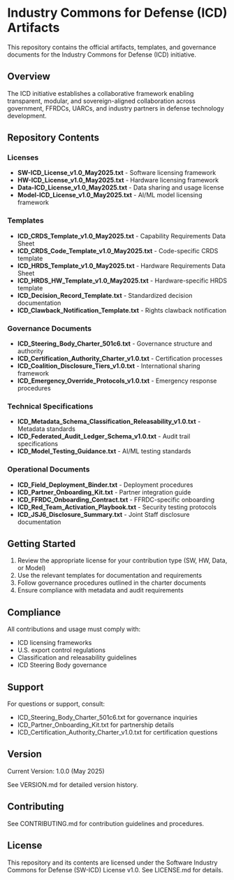 # Industry Commons for Defense (ICD) Artifacts

This repository contains the official artifacts, templates, and governance documents for the Industry Commons for Defense (ICD) initiative.

## Overview

The ICD initiative establishes a collaborative framework enabling transparent, modular, and sovereign-aligned collaboration across government, FFRDCs, UARCs, and industry partners in defense technology development.

## Repository Contents

### Licenses
- **SW-ICD_License_v1.0_May2025.txt** - Software licensing framework
- **HW-ICD_License_v1.0_May2025.txt** - Hardware licensing framework
- **Data-ICD_License_v1.0_May2025.txt** - Data sharing and usage license
- **Model-ICD_License_v1.0_May2025.txt** - AI/ML model licensing framework

### Templates
- **ICD_CRDS_Template_v1.0_May2025.txt** - Capability Requirements Data Sheet
- **ICD_CRDS_Code_Template_v1.0_May2025.txt** - Code-specific CRDS template
- **ICD_HRDS_Template_v1.0_May2025.txt** - Hardware Requirements Data Sheet
- **ICD_HRDS_HW_Template_v1.0_May2025.txt** - Hardware-specific HRDS template
- **ICD_Decision_Record_Template.txt** - Standardized decision documentation
- **ICD_Clawback_Notification_Template.txt** - Rights clawback notification

### Governance Documents
- **ICD_Steering_Body_Charter_501c6.txt** - Governance structure and authority
- **ICD_Certification_Authority_Charter_v1.0.txt** - Certification processes
- **ICD_Coalition_Disclosure_Tiers_v1.0.txt** - International sharing framework
- **ICD_Emergency_Override_Protocols_v1.0.txt** - Emergency response procedures

### Technical Specifications
- **ICD_Metadata_Schema_Classification_Releasability_v1.0.txt** - Metadata standards
- **ICD_Federated_Audit_Ledger_Schema_v1.0.txt** - Audit trail specifications
- **ICD_Model_Testing_Guidance.txt** - AI/ML testing standards

### Operational Documents
- **ICD_Field_Deployment_Binder.txt** - Deployment procedures
- **ICD_Partner_Onboarding_Kit.txt** - Partner integration guide
- **ICD_FFRDC_Onboarding_Contract.txt** - FFRDC-specific onboarding
- **ICD_Red_Team_Activation_Playbook.txt** - Security testing protocols
- **ICD_JSJ6_Disclosure_Summary.txt** - Joint Staff disclosure documentation

## Getting Started

1. Review the appropriate license for your contribution type (SW, HW, Data, or Model)
2. Use the relevant templates for documentation and requirements
3. Follow governance procedures outlined in the charter documents
4. Ensure compliance with metadata and audit requirements

## Compliance

All contributions and usage must comply with:
- ICD licensing frameworks
- U.S. export control regulations
- Classification and releasability guidelines
- ICD Steering Body governance

## Support

For questions or support, consult:
- ICD_Steering_Body_Charter_501c6.txt for governance inquiries
- ICD_Partner_Onboarding_Kit.txt for partnership details
- ICD_Certification_Authority_Charter_v1.0.txt for certification questions

## Version

Current Version: 1.0.0 (May 2025)

See VERSION.md for detailed version history.

## Contributing

See CONTRIBUTING.md for contribution guidelines and procedures.

## License

This repository and its contents are licensed under the Software Industry Commons for Defense (SW-ICD) License v1.0. See LICENSE.md for details.